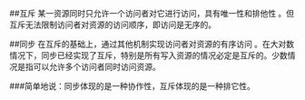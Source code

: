 ##互斥
 某一资源同时只允许一个访问者对它进行访问，具有唯一性和排他性 。但互斥无法限制访问者对资源的访问顺序，即访问是无序的。


##同步
在互斥的基础上，通过其他机制实现访问者对资源的有序访问 。在大对数情况下，同步已经实现了互斥，特别是所有写入资源的情况必定是互斥的。少数情况是指可以允许多个访问者同时访问资源。


###简单地说：同步体现的是一种协作性，互斥体现的是一种排它性。